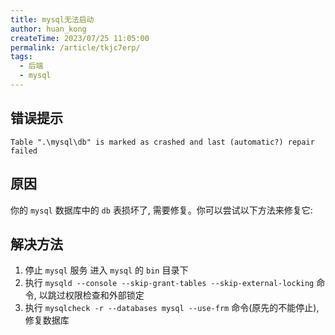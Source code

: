 ```yaml
---
title: mysql无法启动
author: huan_kong
createTime: 2023/07/25 11:05:00
permalink: /article/tkjc7erp/
tags: 
  - 后端
  - mysql
---
```


## 错误提示

~~~text
Table ".\mysql\db" is marked as crashed and last (automatic?) repair failed
~~~

## 原因

你的 `mysql` 数据库中的 `db` 表损坏了, 需要修复。你可以尝试以下方法来修复它:

## 解决方法

1. 停止 `mysql` 服务 进入 `mysql` 的 `bin` 目录下
2. 执行 `mysqld --console --skip-grant-tables --skip-external-locking` 命令, 以跳过权限检查和外部锁定
3. 执行 `mysqlcheck -r --databases mysql --use-frm` 命令(原先的不能停止), 修复数据库
